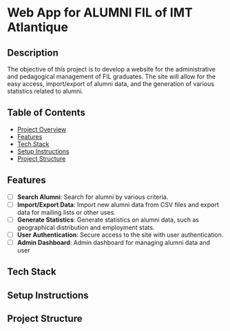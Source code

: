 # Web App for ALUMNI FIL of IMT Atlantique

## Description

The objective of this project is to develop a website for the administrative and pedagogical management of FIL graduates. 
The site will allow for the easy access, import/export of alumni data, and the generation of various statistics related 
to alumni.

## Table of Contents

- [Project Overview](#project-overview)
- [Features](#features)
- [Tech Stack](#tech-stack)
- [Setup Instructions](#setup-instructions)
- [Project Structure](#project-structure)

## Features

- [ ] **Search Alumni**: Search for alumni by various criteria.
- [ ] **Import/Export Data**: Import new alumni data from CSV files and export data for mailing lists or other uses.
- [ ] **Generate Statistics**: Generate statistics on alumni data, such as geographical distribution and employment stats.
- [ ] **User Authentication**: Secure access to the site with user authentication.
- [ ] **Admin Dashboard**: Admin dashboard for managing alumni data and user

## Tech Stack

## Setup Instructions

## Project Structure

